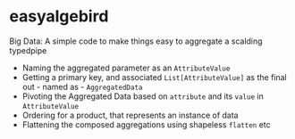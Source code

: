 # easyalgebird
Big Data: A simple code to make things easy to aggregate a scalding typedpipe
* Naming the aggregated parameter as an `AttributeValue`
* Getting a primary key, and associated `List[AttributeValue]` as the final out - named as - `AggregatedData`
* Pivoting the Aggregated Data based on `attribute` and its `value` in `AttributeValue`
* Ordering for a product, that represents an instance of data
* Flattening the composed aggregations using shapeless `flatten` etc

